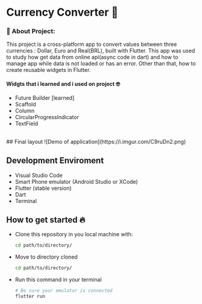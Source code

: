 # Currency Converter :currency_exchange:

### :page_with_curl:  About Project:
This project is a cross-platform app to convert values between three currencies : Dollar, Euro and Real(BRL), built with Flutter. This app was used to study how get data from online api(async code in dart) and how to manage app while data is not loaded or has an error. Other than that, how to create reusable widgets in Flutter.

####  Widgts that i learned and i used on project  :nerd_face:
- Future Builder [learned]
-  Scaffold
- Column
- CircularProgressIndicator
- TextField
<br />
## Final layout  
![Demo of application](https://i.imgur.com/C9ruDn2.png)

## Development Enviroment 
 - Visual Studio Code
 -  Smart Phone emulator (Android Studio or XCode)
 - Flutter (stable version)
 - Dart
 -  Terminal


## How to get started :fire:
- Clone this repository in you local machine with:

	```bash 
	cd path/to/directory/
	```

- Move to directory cloned
	```bash 
	cd path/to/directory/
	```
	
-  Run this command in your terminal
	```bash
	# Be sure your emulator is connected
	flutter run
	```
